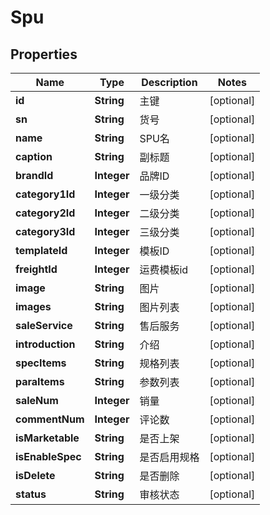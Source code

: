 
# Spu

## Properties
Name | Type | Description | Notes
------------ | ------------- | ------------- | -------------
**id** | **String** | 主键 |  [optional]
**sn** | **String** | 货号 |  [optional]
**name** | **String** | SPU名 |  [optional]
**caption** | **String** | 副标题 |  [optional]
**brandId** | **Integer** | 品牌ID |  [optional]
**category1Id** | **Integer** | 一级分类 |  [optional]
**category2Id** | **Integer** | 二级分类 |  [optional]
**category3Id** | **Integer** | 三级分类 |  [optional]
**templateId** | **Integer** | 模板ID |  [optional]
**freightId** | **Integer** | 运费模板id |  [optional]
**image** | **String** | 图片 |  [optional]
**images** | **String** | 图片列表 |  [optional]
**saleService** | **String** | 售后服务 |  [optional]
**introduction** | **String** | 介绍 |  [optional]
**specItems** | **String** | 规格列表 |  [optional]
**paraItems** | **String** | 参数列表 |  [optional]
**saleNum** | **Integer** | 销量 |  [optional]
**commentNum** | **Integer** | 评论数 |  [optional]
**isMarketable** | **String** | 是否上架 |  [optional]
**isEnableSpec** | **String** | 是否启用规格 |  [optional]
**isDelete** | **String** | 是否删除 |  [optional]
**status** | **String** | 审核状态 |  [optional]



